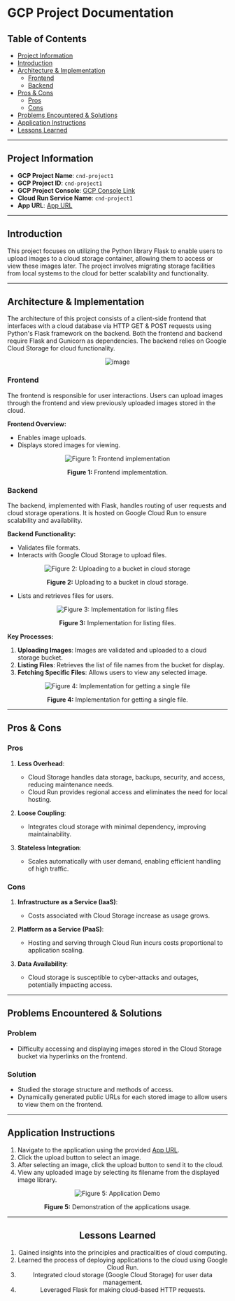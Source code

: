 # GCP Project Documentation

## Table of Contents
- [Project Information](#project-information)
- [Introduction](#introduction)
- [Architecture & Implementation](#architecture--implementation)
  - [Frontend](#frontend)
  - [Backend](#backend)
- [Pros & Cons](#pros--cons)
  - [Pros](#pros)
  - [Cons](#cons)
- [Problems Encountered & Solutions](#problems-encountered--solutions)
- [Application Instructions](#application-instructions)
- [Lessons Learned](#lessons-learned)

---

## Project Information
- **GCP Project Name**: `cnd-project1`
- **GCP Project ID**: `cnd-project1`
- **GCP Project Console**: [GCP Console Link](https://console.cloud.google.com/home/dashboard?cloudshell=true&hl=en&orgonly=true&project=cnd-project1&supportedpurview=organizationId)
- **Cloud Run Service Name**: `cnd-project1`
- **App URL**: [App URL](https://cnd-project1-784063327222.us-south1.run.app)

---

## Introduction
This project focuses on utilizing the Python library Flask to enable users to upload images to a cloud storage container, allowing them to access or view these images later. The project involves migrating storage facilities from local systems to the cloud for better scalability and functionality.

---

## Architecture & Implementation

The architecture of this project consists of a client-side frontend that interfaces with a cloud database via HTTP GET & POST requests using Python's Flask framework on the backend. Both the frontend and backend require Flask and Gunicorn as dependencies. The backend relies on Google Cloud Storage for cloud functionality.

 
<div align="center">
  <img src="https://github.com/user-attachments/assets/533274df-ec01-4a47-a693-8ede36201e77" alt="image">
</div>

### Frontend
The frontend is responsible for user interactions. Users can upload images through the frontend and view previously uploaded images stored in the cloud.

**Frontend Overview:**
- Enables image uploads.
- Displays stored images for viewing.
<div align="center">
  <img src="https://github.com/user-attachments/assets/04682f0a-40c4-4c42-af2d-2ae73a242110" alt="Figure 1: Frontend implementation">
  <p><strong>Figure 1:</strong> Frontend implementation.</p>
</div>




### Backend
The backend, implemented with Flask, handles routing of user requests and cloud storage operations. It is hosted on Google Cloud Run to ensure scalability and availability.

**Backend Functionality:**
- Validates file formats.
- Interacts with Google Cloud Storage to upload files.
<div align="center">
  <img src="https://github.com/user-attachments/assets/fb134c23-9b88-4e54-977f-3816cdaf1bab" alt="Figure 2: Uploading to a bucket in cloud storage">
  <p><strong>Figure 2:</strong> Uploading to a bucket in cloud storage.</p>
</div>

- Lists and retrieves files for users.

<div align="center">
  <img src="https://github.com/user-attachments/assets/7dabf970-81f3-4ef0-bdaf-3b27a943e892" alt="Figure 3: Implementation for listing files">
  <p><strong>Figure 3:</strong> Implementation for listing files.</p>
</div>


**Key Processes:**
1. **Uploading Images**: Images are validated and uploaded to a cloud storage bucket.
2. **Listing Files**: Retrieves the list of file names from the bucket for display.
3. **Fetching Specific Files**: Allows users to view any selected image.

<div align="center">
  <img src="https://github.com/user-attachments/assets/17c103bb-b52d-4dc9-a52a-f6d822eeeb03" alt="Figure 4: Implementation for getting a single file">
  <p><strong>Figure 4:</strong> Implementation for getting a single file.</p>
</div>


---

## Pros & Cons

### Pros
1. **Less Overhead**:
   - Cloud Storage handles data storage, backups, security, and access, reducing maintenance needs.
   - Cloud Run provides regional access and eliminates the need for local hosting.

2. **Loose Coupling**:
   - Integrates cloud storage with minimal dependency, improving maintainability.

3. **Stateless Integration**:
   - Scales automatically with user demand, enabling efficient handling of high traffic.

### Cons
1. **Infrastructure as a Service (IaaS)**:
   - Costs associated with Cloud Storage increase as usage grows.

2. **Platform as a Service (PaaS)**:
   - Hosting and serving through Cloud Run incurs costs proportional to application scaling.

3. **Data Availability**:
   - Cloud storage is susceptible to cyber-attacks and outages, potentially impacting access.

---

## Problems Encountered & Solutions

### Problem
- Difficulty accessing and displaying images stored in the Cloud Storage bucket via hyperlinks on the frontend.

### Solution
- Studied the storage structure and methods of access.
- Dynamically generated public URLs for each stored image to allow users to view them on the frontend.

---

## Application Instructions
1. Navigate to the application using the provided [App URL](https://cnd-project1-784063327222.us-south1.run.app).
2. Click the upload button to select an image.
3. After selecting an image, click the upload button to send it to the cloud.
4. View any uploaded image by selecting its filename from the displayed image library.

<div align="center">
  <img src="https://github.com/user-attachments/assets/875e5bda-204d-4c6d-9fe0-f4ec10a2655e" alt="Figure 5: Application Demo">
  <p><strong>Figure 5:</strong> Demonstration of the applications usage.</p>




---

## Lessons Learned
1. Gained insights into the principles and practicalities of cloud computing.
2. Learned the process of deploying applications to the cloud using Google Cloud Run.
3. Integrated cloud storage (Google Cloud Storage) for user data management.
4. Leveraged Flask for making cloud-based HTTP requests.
